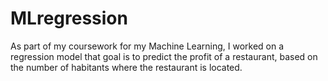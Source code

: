 # MLregression
As part of my coursework for my Machine Learning, I worked on a regression model that goal is to predict the profit of a restaurant, based on the number of habitants where the restaurant  is located. 
